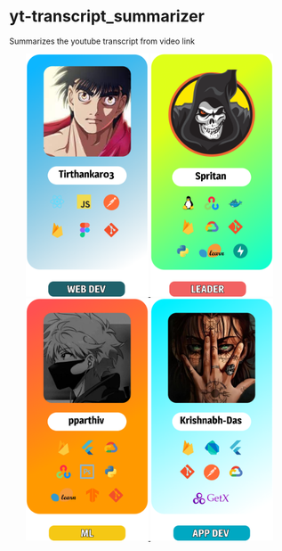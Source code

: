 # yt-transcript_summarizer
Summarizes the youtube transcript from video link


<p align="center">
  <a href="https://github.com/Krishnabh-Das">
  <img src="https://github.com/Krishnabh-Das/yt-transcript_summarizer/blob/e1f045d652a0a872ae95ca5157ef76f57c5eff85/titsthankar.png" width="220" alt="Image 1">
  </a>
  <a href="https://github.com/Krishnabh-Das">
  <img src="https://github.com/Krishnabh-Das/yt-transcript_summarizer/blob/e1f045d652a0a872ae95ca5157ef76f57c5eff85/proyashDa.png" width="220" alt="Image 2">
  </a>
  <a href="https://github.com/Krishnabh-Das">
  <img src="https://github.com/Krishnabh-Das/yt-transcript_summarizer/blob/e1f045d652a0a872ae95ca5157ef76f57c5eff85/pp.png" width="220" alt="Image 3">
  </a>
  <a href="https://github.com/Krishnabh-Das">
  <img src="https://github.com/Krishnabh-Das/yt-transcript_summarizer/blob/e1f045d652a0a872ae95ca5157ef76f57c5eff85/krishnabh.png" width="220" alt="Image 3">
  </a>
</p>



